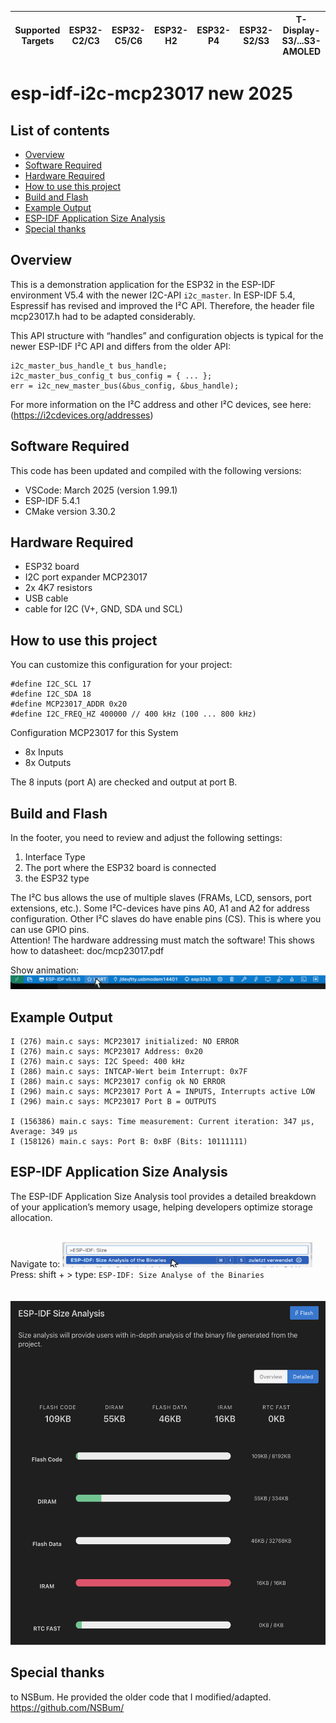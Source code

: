 | Supported Targets | ESP32-C2/C3 | ESP32-C5/C6 | ESP32-H2 | ESP32-P4 | ESP32-S2/S3 | T-Display-S3/...S3-AMOLED |
| ----------------- |  ---------- | ----------- | -------- | -------- | ----------- | ------------------------- |
# esp-idf-i2c-mcp23017 new 2025
## List of contents
- [Overview](#overview)
- [Software Required](#software-required)
- [Hardware Required](#hardware-required)
- [How to use this project](#how-to-use-this-project)
- [Build and Flash](#build-and-flash)
- [Example Output](#example-output)
- [ESP-IDF Application Size Analysis](#esp-idf-application-size-analysis)
- [Special thanks](#special-thanks)

## Overview

This is a demonstration application for the ESP32 in the ESP-IDF environment V5.4 with the newer I2C-API `i2c_master`.
In ESP-IDF 5.4, Espressif has revised and improved the I²C API. Therefore, the header file mcp23017.h had to be adapted considerably.

This API structure with “handles” and configuration objects is typical for the newer ESP-IDF I²C API and differs from the older API:
```
i2c_master_bus_handle_t bus_handle;
i2c_master_bus_config_t bus_config = { ... };
err = i2c_new_master_bus(&bus_config, &bus_handle);
```
For more information on the I²C address and other I²C devices, see here:
(https://i2cdevices.org/addresses)

## Software Required
This code has been updated and compiled with the following versions:
- VSCode: March 2025 (version 1.99.1)
- ESP-IDF 5.4.1
- CMake version 3.30.2

## Hardware Required
- ESP32 board<br>
- I2C port expander MCP23017<br>
- 2x 4K7 resistors<br>
- USB cable<br>
- cable for I2C (V+, GND, SDA und SCL)

## How to use this project
You can customize this configuration for your project:
```
#define I2C_SCL 17
#define I2C_SDA 18
#define MCP23017_ADDR 0x20
#define I2C_FREQ_HZ 400000 // 400 kHz (100 ... 800 kHz)
```
Configuration MCP23017 for this System
- 8x Inputs
- 8x Outputs

The 8 inputs (port A) are checked and output at port B.

## Build and Flash

In the footer, you need to review and adjust the following settings:
1. Interface Type
2. The port where the ESP32 board is connected
3. the ESP32 type

The I²C bus allows the use of multiple slaves (FRAMs, LCD, sensors, port extensions, etc.).
Some I²C-devices have pins A0, A1 and A2 for address configuration. Other I²C slaves do have enable pins (CS). This is where you can use GPIO pins.<br>
Attention! The hardware addressing must match the software!
This shows how to datasheet: doc/mcp23017.pdf

Show animation:
![fusszeile.gif](doc/fusszeile.gif)

## Example Output
```
I (276) main.c says: MCP23017 initialized: NO ERROR
I (276) main.c says: MCP23017 Address: 0x20
I (276) main.c says: I2C Speed: 400 kHz
I (286) main.c says: INTCAP-Wert beim Interrupt: 0x7F
I (286) main.c says: MCP23017 config ok NO ERROR
I (296) main.c says: MCP23017 Port A = INPUTS, Interrupts active LOW
I (296) main.c says: MCP23017 Port B = OUTPUTS

I (156386) main.c says: Time measurement: Current iteration: 347 µs, Average: 349 µs
I (158126) main.c says: Port B: 0xBF (Bits: 10111111)
```

## ESP-IDF Application Size Analysis

The ESP-IDF Application Size Analysis tool provides a detailed breakdown of your application’s memory usage, helping developers optimize storage allocation.<br><br>

Navigate to:
<img src="doc/ESP-IDF_ Size.gif" alt="doc/ESP-IDF_ Size.gif" width="400" height="40"><br>
Press: shift + >  type: `ESP-IDF: Size Analyse of the Binaries`<br>
<br>
<br>
<img src="doc/esp-idf-size-analysis.png" alt="doc/esp-idf-size-analysis.png"
width="600" height="550">

## Special thanks
to NSBum. He provided the older code that I modified/adapted.
https://github.com/NSBum/

